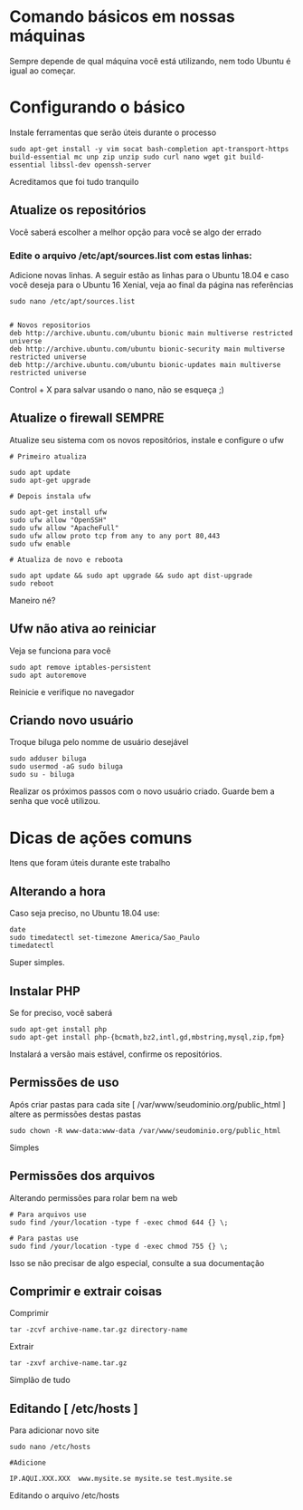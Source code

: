 <!-- TITLE: Criando Nova Maquina Com Ubuntu -->
<!-- SUBTITLE: A quick summary of Criando Nova Maquina Com Ubuntu -->

# Comando básicos em nossas máquinas
Sempre depende de qual máquina você está utilizando, nem todo Ubuntu é igual ao começar.

# Configurando o básico
Instale ferramentas que serão úteis durante o processo

```text
sudo apt-get install -y vim socat bash-completion apt-transport-https build-essential mc unp zip unzip sudo curl nano wget git build-essential libssl-dev openssh-server
```

Acreditamos que foi tudo tranquilo

## Atualize os repositórios

Você saberá escolher a melhor opção para você se algo der errado


### Edite o arquivo /etc/apt/sources.list com estas linhas:

Adicione novas linhas. A seguir estão as linhas para o Ubuntu 18.04 e caso você deseja para o Ubuntu 16 Xenial, veja ao final da página nas referências


```text
sudo nano /etc/apt/sources.list


# Novos repositorios
deb http://archive.ubuntu.com/ubuntu bionic main multiverse restricted universe
deb http://archive.ubuntu.com/ubuntu bionic-security main multiverse restricted universe
deb http://archive.ubuntu.com/ubuntu bionic-updates main multiverse restricted universe
```

Control + X  para salvar usando o nano, não se esqueça ;)


## Atualize o firewall SEMPRE
Atualize seu sistema com os novos repositórios, instale e configure o ufw

```text
# Primeiro atualiza

sudo apt update
sudo apt-get upgrade

# Depois instala ufw

sudo apt-get install ufw
sudo ufw allow "OpenSSH"
sudo ufw allow "ApacheFull"
sudo ufw allow proto tcp from any to any port 80,443
sudo ufw enable

# Atualiza de novo e reboota

sudo apt update && sudo apt upgrade && sudo apt dist-upgrade
sudo reboot
```

Maneiro né?


## Ufw não ativa ao reiniciar

Veja se funciona para você


```text
sudo apt remove iptables-persistent
sudo apt autoremove
```

Reinicie e verifique no navegador

## Criando novo usuário
Troque biluga pelo nomme de usuário desejável

```text
sudo adduser biluga
sudo usermod -aG sudo biluga
sudo su - biluga
```

Realizar os próximos passos com o novo usuário criado. Guarde bem a senha que você utilizou.


# Dicas de ações comuns
Itens que foram úteis durante este trabalho

## Alterando a hora
Caso seja preciso, no Ubuntu 18.04 use:

```text
date
sudo timedatectl set-timezone America/Sao_Paulo
timedatectl
```

Super simples.


## Instalar PHP
Se for preciso, você saberá

```text
sudo apt-get install php
sudo apt-get install php-{bcmath,bz2,intl,gd,mbstring,mysql,zip,fpm}
```

Instalará a versão mais estável, confirme os repositórios.

## Permissões de uso

Após criar pastas para cada site [ /var/www/seudominio.org/public_html ] altere as permissões destas pastas

```text
sudo chown -R www-data:www-data /var/www/seudominio.org/public_html
```

Simples

## Permissões dos arquivos

Alterando permissões para rolar bem na web


```text
# Para arquivos use
sudo find /your/location -type f -exec chmod 644 {} \; 

# Para pastas use
sudo find /your/location -type d -exec chmod 755 {} \;
```


Isso se não precisar de algo especial, consulte a sua documentação

## Comprimir e extrair coisas

Comprimir

```text
tar -zcvf archive-name.tar.gz directory-name
```


Extrair


```text
tar -zxvf archive-name.tar.gz
```

Simplão de tudo

## Editando [ /etc/hosts ]
Para adicionar novo site

```text
sudo nano /etc/hosts

#Adicione

IP.AQUI.XXX.XXX  www.mysite.se mysite.se test.mysite.se

```


Editando o arquivo /etc/hosts

